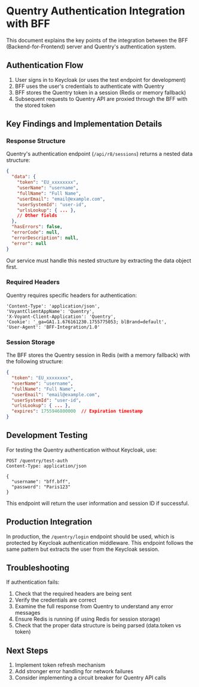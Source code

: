 # Quentry Authentication Integration with BFF

This document explains the key points of the integration between the BFF (Backend-for-Frontend) server and Quentry's authentication system.

## Authentication Flow

1. User signs in to Keycloak (or uses the test endpoint for development)
2. BFF uses the user's credentials to authenticate with Quentry
3. BFF stores the Quentry token in a session (Redis or memory fallback)
4. Subsequent requests to Quentry API are proxied through the BFF with the stored token

## Key Findings and Implementation Details

### Response Structure

Quentry's authentication endpoint (`/api/r8/sessions`) returns a nested data structure:

```json
{
  "data": {
    "token": "EU_xxxxxxxx",
    "userName": "username",
    "fullName": "Full Name",
    "userEmail": "email@example.com",
    "userSystemId": "user-id",
    "urlsLookup": { ... },
    // Other fields
  },
  "hasErrors": false,
  "errorCode": null,
  "errorDescription": null,
  "error": null
}
```

Our service must handle this nested structure by extracting the data object first.

### Required Headers

Quentry requires specific headers for authentication:

```
'Content-Type': 'application/json',
'VoyantClientAppName': 'Quentry',
'X-Voyant-Client-Application': 'Quentry',
'Cookie': '_ga=GA1.1.676161230.1755775053; blBrand=default',
'User-Agent': 'BFF-Integration/1.0'
```

### Session Storage

The BFF stores the Quentry session in Redis (with a memory fallback) with the following structure:

```json
{
  "token": "EU_xxxxxxxx",
  "userName": "username",
  "fullName": "Full Name",
  "userEmail": "email@example.com",
  "userSystemId": "user-id",
  "urlsLookup": { ... },
  "expires": 1755946800000  // Expiration timestamp
}
```

## Development Testing

For testing the Quentry authentication without Keycloak, use:

```
POST /quentry/test-auth
Content-Type: application/json

{
  "username": "bff.bff",
  "password": "Paris123"
}
```

This endpoint will return the user information and session ID if successful.

## Production Integration

In production, the `/quentry/login` endpoint should be used, which is protected by Keycloak authentication middleware. This endpoint follows the same pattern but extracts the user from the Keycloak session.

## Troubleshooting

If authentication fails:

1. Check that the required headers are being sent
2. Verify the credentials are correct
3. Examine the full response from Quentry to understand any error messages
4. Ensure Redis is running (if using Redis for session storage)
5. Check that the proper data structure is being parsed (data.token vs token)

## Next Steps

1. Implement token refresh mechanism
2. Add stronger error handling for network failures
3. Consider implementing a circuit breaker for Quentry API calls
